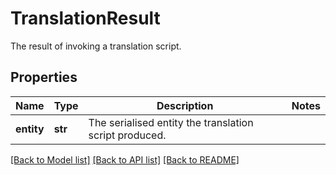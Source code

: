 # TranslationResult

The result of invoking a translation script.

## Properties
Name | Type | Description | Notes
------------ | ------------- | ------------- | -------------
**entity** | **str** | The serialised entity the translation script produced. | 

[[Back to Model list]](../README.md#documentation-for-models) [[Back to API list]](../README.md#documentation-for-api-endpoints) [[Back to README]](../README.md)


